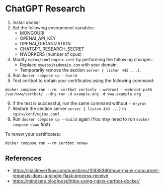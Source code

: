 # ChatGPT Research
1. Install docker
2. Set the following environment variables:
    - MONGOURI
    - OPENAI_API_KEY
    - OPENAI_ORGANIZATION
    - CHATGPT_RESEARCH_SECRET
    - NWORKERS (number of cpus)
3. Modify `nginx/conf/nginx.conf` by performing the following changes:
    - Replace `mywebsitedomain.com` with your domain.
    - Temporarily remove the section `server { listen 443 ...}`.
4. Run `docker compose up --build`
5. Test certbot to obtain your certificates using the following command:
```
docker compose run --rm  certbot certonly --webroot --webroot-path /var/www/certbot/ --dry-run -d example.org -d www.example.org
```
6. If the test is successful, run the same command without `--dryrun`
7. Restore the section server `server { listen 443 ...}` in `nginx/conf/nginx.conf`.
8. Run `docker compose up --build` again (You may need to run `docker compose down` first).

To renew your certificates::
```
docker compose run --rm certbot renew
```

## References
- https://stackoverflow.com/questions/10938360/how-many-concurrent-requests-does-a-single-flask-process-receive
- https://mindsers.blog/post/https-using-nginx-certbot-docker/
